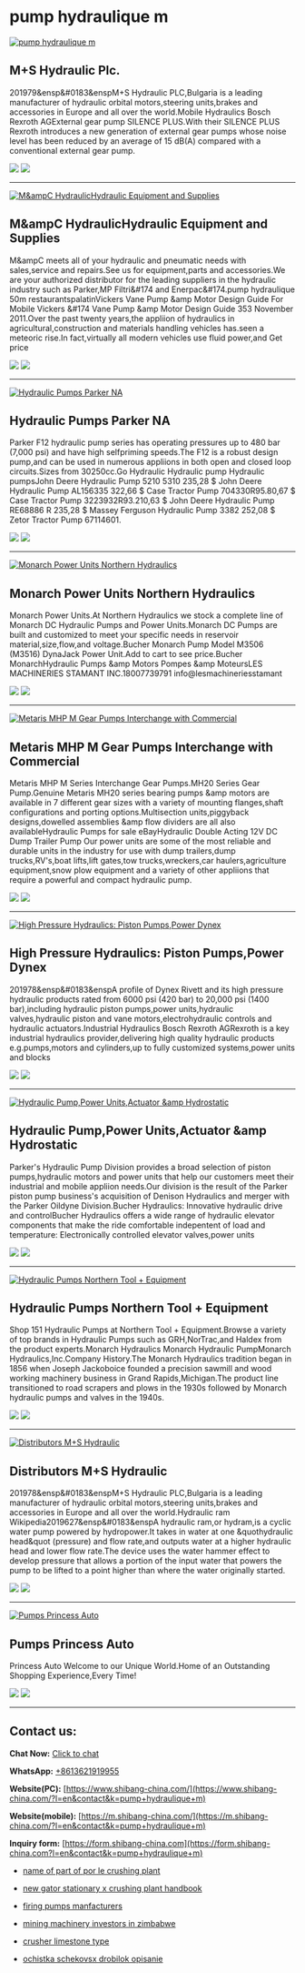 # pump hydraulique m

<a href="https://swt.shibang-china.com/?l=en&img&k=pump+hydraulique+m" target="_blank">![pump hydraulique m](http://static.shibang-china.com/all-800x300/1376.jpg)</a>

## M+S Hydraulic Plc.
201979&ensp&#0183&enspM+S Hydraulic PLC,Bulgaria is a leading manufacturer of hydraulic orbital motors,steering units,brakes and accessories in Europe and all over the world.Mobile Hydraulics Bosch Rexroth AGExternal gear pump SILENCE PLUS.With their SILENCE PLUS Rexroth introduces a new generation of external gear pumps whose noise level has been reduced by an average of 15 dB(A) compared with a conventional external gear pump.


<a href="https://whatsapp.shibangsoft.com/WhatsApp.php" target="_blank" title="WhatsApp">![](http://static.shibang-china.com/icon/whatsapp.png)</a> <a href="https://swt.shibang-china.com/?l=en&icon&k=pump+hydraulique+m" target="_blank">![](http://static.shibang-china.com/icon/chat-en.png)</a>

---

<a href="https://swt.shibang-china.com/?l=en&img&k=pump+hydraulique+m" target="_blank">![M&ampC HydraulicHydraulic Equipment and Supplies](http://static.shibang-china.com/all-800x300/381.jpg)</a>

## M&ampC HydraulicHydraulic Equipment and Supplies
M&ampC meets all of your hydraulic and pneumatic needs with sales,service and repairs.See us for equipment,parts and accessories.We are your authorized distributor for the leading suppliers in the hydraulic industry such as Parker,MP Filtri&#174 and Enerpac&#174.pump hydraulique 50m restaurantspalatinVickers Vane Pump &amp Motor Design Guide For Mobile Vickers &#174 Vane Pump &amp Motor Design Guide 353 November 2011.Over the past twenty years,the appliion of hydraulics in agricultural,construction and materials handling vehicles has.seen a meteoric rise.In fact,virtually all modern vehicles use fluid power,and Get price


<a href="https://whatsapp.shibangsoft.com/WhatsApp.php" target="_blank" title="WhatsApp">![](http://static.shibang-china.com/icon/whatsapp.png)</a> <a href="https://swt.shibang-china.com/?l=en&icon&k=pump+hydraulique+m" target="_blank">![](http://static.shibang-china.com/icon/chat-en.png)</a>

---

<a href="https://swt.shibang-china.com/?l=en&img&k=pump+hydraulique+m" target="_blank">![Hydraulic Pumps Parker NA](http://static.shibang-china.com/all-800x300/751.jpg)</a>

## Hydraulic Pumps Parker NA
Parker F12 hydraulic pump series has operating pressures up to 480 bar (7,000 psi) and have high selfpriming speeds.The F12 is a robust design pump,and can be used in numerous appliions in both open and closed loop circuits.Sizes from 30250cc.Go Hydraulic Hydraulic pump Hydraulic pumpsJohn Deere Hydraulic Pump 5210 5310 235,28 $ John Deere Hydraulic Pump AL156335 322,66 $ Case Tractor Pump 704330R95.80,67 $ Case Tractor Pump 3223932R93.210,63 $ John Deere Hydraulic Pump RE68886 R 235,28 $ Massey Ferguson Hydraulic Pump 3382 252,08 $ Zetor Tractor Pump 67114601.


<a href="https://whatsapp.shibangsoft.com/WhatsApp.php" target="_blank" title="WhatsApp">![](http://static.shibang-china.com/icon/whatsapp.png)</a> <a href="https://swt.shibang-china.com/?l=en&icon&k=pump+hydraulique+m" target="_blank">![](http://static.shibang-china.com/icon/chat-en.png)</a>

---

<a href="https://swt.shibang-china.com/?l=en&img&k=pump+hydraulique+m" target="_blank">![Monarch Power Units Northern Hydraulics](http://static.shibang-china.com/all-800x300/756.jpg)</a>

## Monarch Power Units Northern Hydraulics
Monarch Power Units.At Northern Hydraulics we stock a complete line of Monarch DC Hydraulic Pumps and Power Units.Monarch DC Pumps are built and customized to meet your specific needs in reservoir material,size,flow,and voltage.Bucher Monarch Pump Model M3506 (M3516) DynaJack Power Unit.Add to cart to see price.Bucher MonarchHydraulic Pumps &amp Motors Pompes &amp MoteursLES MACHINERIES STAMANT INC.18007739791 info@lesmachineriesstamant


<a href="https://whatsapp.shibangsoft.com/WhatsApp.php" target="_blank" title="WhatsApp">![](http://static.shibang-china.com/icon/whatsapp.png)</a> <a href="https://swt.shibang-china.com/?l=en&icon&k=pump+hydraulique+m" target="_blank">![](http://static.shibang-china.com/icon/chat-en.png)</a>

---

<a href="https://swt.shibang-china.com/?l=en&img&k=pump+hydraulique+m" target="_blank">![Metaris MHP M Gear Pumps Interchange with Commercial](http://static.shibang-china.com/all-800x300/426.jpg)</a>

## Metaris MHP M Gear Pumps Interchange with Commercial
Metaris MHP M Series Interchange Gear Pumps.MH20 Series Gear Pump.Genuine Metaris MH20 series bearing pumps &amp motors are available in 7 different gear sizes with a variety of mounting flanges,shaft configurations and porting options.Multisection units,piggyback designs,dowelled assemblies &amp flow dividers are all also availableHydraulic Pumps for sale eBayHydraulic Double Acting 12V DC Dump Trailer Pump Our power units are some of the most reliable and durable units in the industry for use with dump trailers,dump trucks,RV's,boat lifts,lift gates,tow trucks,wreckers,car haulers,agriculture equipment,snow plow equipment and a variety of other appliions that require a powerful and compact hydraulic pump.


<a href="https://whatsapp.shibangsoft.com/WhatsApp.php" target="_blank" title="WhatsApp">![](http://static.shibang-china.com/icon/whatsapp.png)</a> <a href="https://swt.shibang-china.com/?l=en&icon&k=pump+hydraulique+m" target="_blank">![](http://static.shibang-china.com/icon/chat-en.png)</a>

---

<a href="https://swt.shibang-china.com/?l=en&img&k=pump+hydraulique+m" target="_blank">![High Pressure Hydraulics: Piston Pumps,Power Dynex](http://static.shibang-china.com/all-800x300/123.jpg)</a>

## High Pressure Hydraulics: Piston Pumps,Power Dynex
201978&ensp&#0183&enspA profile of Dynex Rivett and its high pressure hydraulic products rated from 6000 psi (420 bar) to 20,000 psi (1400 bar),including hydraulic piston pumps,power units,hydraulic valves,hydraulic piston and vane motors,electrohydraulic controls and hydraulic actuators.Industrial Hydraulics Bosch Rexroth AGRexroth is a key industrial hydraulics provider,delivering high quality hydraulic products e.g.pumps,motors and cylinders,up to fully customized systems,power units and blocks


<a href="https://whatsapp.shibangsoft.com/WhatsApp.php" target="_blank" title="WhatsApp">![](http://static.shibang-china.com/icon/whatsapp.png)</a> <a href="https://swt.shibang-china.com/?l=en&icon&k=pump+hydraulique+m" target="_blank">![](http://static.shibang-china.com/icon/chat-en.png)</a>

---

<a href="https://swt.shibang-china.com/?l=en&img&k=pump+hydraulique+m" target="_blank">![Hydraulic Pump,Power Units,Actuator &amp Hydrostatic](http://static.shibang-china.com/all-800x300/1235.jpg)</a>

## Hydraulic Pump,Power Units,Actuator &amp Hydrostatic
Parker's Hydraulic Pump Division provides a broad selection of piston pumps,hydraulic motors and power units that help our customers meet their industrial and mobile appliion needs.Our division is the result of the Parker piston pump business's acquisition of Denison Hydraulics and merger with the Parker Oildyne Division.Bucher Hydraulics: Innovative hydraulic drive and controlBucher Hydraulics offers a wide range of hydraulic elevator components that make the ride comfortable indepentent of load and temperature: Electronically controlled elevator valves,power units


<a href="https://whatsapp.shibangsoft.com/WhatsApp.php" target="_blank" title="WhatsApp">![](http://static.shibang-china.com/icon/whatsapp.png)</a> <a href="https://swt.shibang-china.com/?l=en&icon&k=pump+hydraulique+m" target="_blank">![](http://static.shibang-china.com/icon/chat-en.png)</a>

---

<a href="https://swt.shibang-china.com/?l=en&img&k=pump+hydraulique+m" target="_blank">![Hydraulic Pumps Northern Tool + Equipment](http://static.shibang-china.com/all-800x300/1024.jpg)</a>

## Hydraulic Pumps Northern Tool + Equipment
Shop 151 Hydraulic Pumps at Northern Tool + Equipment.Browse a variety of top brands in Hydraulic Pumps such as GRH,NorTrac,and Haldex from the product experts.Monarch Hydraulics Monarch Hydraulic PumpMonarch Hydraulics,Inc.Company History.The Monarch Hydraulics tradition began in 1856 when Joseph Jackoboice founded a precision sawmill and wood working machinery business in Grand Rapids,Michigan.The product line transitioned to road scrapers and plows in the 1930s followed by Monarch hydraulic pumps and valves in the 1940s.


<a href="https://whatsapp.shibangsoft.com/WhatsApp.php" target="_blank" title="WhatsApp">![](http://static.shibang-china.com/icon/whatsapp.png)</a> <a href="https://swt.shibang-china.com/?l=en&icon&k=pump+hydraulique+m" target="_blank">![](http://static.shibang-china.com/icon/chat-en.png)</a>

---

<a href="https://swt.shibang-china.com/?l=en&img&k=pump+hydraulique+m" target="_blank">![Distributors M+S Hydraulic](http://static.shibang-china.com/all-800x300/531.jpg)</a>

## Distributors M+S Hydraulic
201978&ensp&#0183&enspM+S Hydraulic PLC,Bulgaria is a leading manufacturer of hydraulic orbital motors,steering units,brakes and accessories in Europe and all over the world.Hydraulic ram Wikipedia2019627&ensp&#0183&enspA hydraulic ram,or hydram,is a cyclic water pump powered by hydropower.It takes in water at one &quothydraulic head&quot (pressure) and flow rate,and outputs water at a higher hydraulic head and lower flow rate.The device uses the water hammer effect to develop pressure that allows a portion of the input water that powers the pump to be lifted to a point higher than where the water originally started.


<a href="https://whatsapp.shibangsoft.com/WhatsApp.php" target="_blank" title="WhatsApp">![](http://static.shibang-china.com/icon/whatsapp.png)</a> <a href="https://swt.shibang-china.com/?l=en&icon&k=pump+hydraulique+m" target="_blank">![](http://static.shibang-china.com/icon/chat-en.png)</a>

---

<a href="https://swt.shibang-china.com/?l=en&img&k=pump+hydraulique+m" target="_blank">![Pumps Princess Auto](http://static.shibang-china.com/all-800x300/111.jpg)</a>

## Pumps Princess Auto
Princess Auto Welcome to our Unique World.Home of an Outstanding Shopping Experience,Every Time!

<a href="https://whatsapp.shibangsoft.com/WhatsApp.php" target="_blank" title="WhatsApp">![](http://static.shibang-china.com/icon/whatsapp.png)</a> <a href="https://swt.shibang-china.com/?l=en&icon&k=pump+hydraulique+m" target="_blank">![](http://static.shibang-china.com/icon/chat-en.png)</a>

---
## Contact us:

**Chat Now:** [Click to chat](https://swt.shibang-china.com?l=en&contact&k=pump+hydraulique+m)

**WhatsApp:**  [+8613621919955](https://whatsapp.shibangsoft.com/WhatsApp.php)

**Website(PC):** [https://www.shibang-china.com/](https://www.shibang-china.com/?l=en&contact&k=pump+hydraulique+m)

**Website(mobile):** [https://m.shibang-china.com/](https://m.shibang-china.com/?l=en&contact&k=pump+hydraulique+m)

**Inquiry form:** [https://form.shibang-china.com](https://form.shibang-china.com?l=en&contact&k=pump+hydraulique+m)

* [name of part of por le crushing plant](../123/name%20of%20part%20of%20por%20le%20crushing%20plant.md)

* [new gator stationary x crushing plant handbook](../121/new%20gator%20stationary%20x%20crushing%20plant%20handbook.md)

* [firing pumps manfacturers](../120/firing%20pumps%20manfacturers.md)

* [mining machinery investors in zimbabwe](../121/mining%20machinery%20investors%20in%20zimbabwe.md)

* [crusher limestone type](../117/crusher%20limestone%20type.md)

* [ochistka schekovsx drobilok opisanie](../119/ochistka%20schekovsx%20drobilok%20opisanie.md)